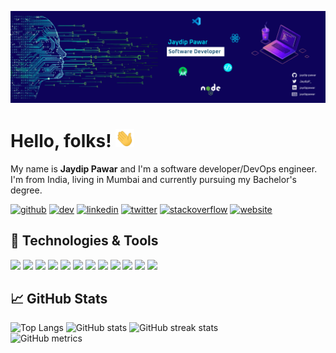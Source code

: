 
[![Header](https://github.com/jaydip-pawar/jaydip-pawar/blob/main/readme_header.png "Header")](https://jaydip-pawar.web.app/)

# Hello, folks! <img src="https://github.com/jaydip-pawar/jaydip-pawar/blob/main/wave.gif" width="30px">

My name is **Jaydip Pawar** and I'm a software developer/DevOps engineer. I'm from India, living in Mumbai and currently pursuing my Bachelor's degree. 

[<img src='https://cdn.jsdelivr.net/npm/simple-icons@3.0.1/icons/github.svg' alt='github' height='40'>](https://github.com/jaydip-pawar)  [<img src='https://cdn.jsdelivr.net/npm/simple-icons@3.0.1/icons/dev-dot-to.svg' alt='dev' height='40'>](https://dev.to/jaydippawar)  [<img src='https://cdn.jsdelivr.net/npm/simple-icons@3.0.1/icons/linkedin.svg' alt='linkedin' height='40'>](https://www.linkedin.com/in/jaydippawar/)  [<img src='https://cdn.jsdelivr.net/npm/simple-icons@3.0.1/icons/twitter.svg' alt='twitter' height='40'>](https://twitter.com/JaydipP_)  [<img src='https://cdn.jsdelivr.net/npm/simple-icons@3.0.1/icons/stackoverflow.svg' alt='stackoverflow' height='40'>](https://stackoverflow.com/users/jaydip-pawar)  [<img src='https://cdn.jsdelivr.net/npm/simple-icons@3.0.1/icons/icloud.svg' alt='website' height='40'>](jaydip-pawar.web.app)  

## 🔧 Technologies & Tools
![](https://img.shields.io/badge/OS-Windows-informational?style=flat&logo=windows&logoColor=white&color=2bbc8a)
![](https://img.shields.io/badge/Editor-Android_Studio-informational?style=flat&logo=androidstudio&logoColor=white&color=2bbc8a)
![](https://img.shields.io/badge/Editor-VS_Code-informational?style=flat&logo=visualstudiocode&logoColor=white&color=2bbc8a)
![](https://img.shields.io/badge/Framework-Flutter-informational?style=flat&logo=flutter&logoColor=white&color=2bbc8a)
![](https://img.shields.io/badge/Code-Python-informational?style=flat&logo=python&logoColor=white&color=2bbc8a)
![](https://img.shields.io/badge/Code-Dart-informational?style=flat&logo=dart&logoColor=white&color=2bbc8a)
![](https://img.shields.io/badge/Code-Java-informational?style=flat&logo=java&logoColor=white&color=2bbc8a)
![](https://img.shields.io/badge/Code-HTML-informational?style=flat&logo=html5&logoColor=white&color=2bbc8a)
![](https://img.shields.io/badge/Code-CSS-informational?style=flat&logo=css3&logoColor=white&color=2bbc8a)
![](https://img.shields.io/badge/Code-JavaScript-informational?style=flat&logo=javascript&logoColor=white&color=2bbc8a)
![](https://img.shields.io/badge/Shell-PowerShell-informational?style=flat&logo=powershell&logoColor=white&color=2bbc8a)
![](https://img.shields.io/badge/Cloud-Firebase-informational?style=flat&logo=firebase&logoColor=white&color=2bbc8a)

## &#x1f4c8; GitHub Stats 
![Top Langs](https://github-readme-stats.vercel.app/api/top-langs/?username=jaydip-pawar)
![GitHub stats](https://github-readme-stats.vercel.app/api?username=jaydip-pawar&show_icons=true) 
![GitHub streak stats](https://github-readme-streak-stats.herokuapp.com/?user=jaydip-pawar)  
![GitHub metrics](https://metrics.lecoq.io/jaydip-pawar)
